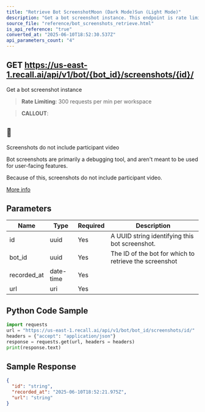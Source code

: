 ```yaml
---
title: "Retrieve Bot ScreenshotMoon (Dark Mode)Sun (Light Mode)"
description: "Get a bot screenshot instance. This endpoint is rate limited to: 300 requests per min per workspace"
source_file: "reference/bot_screenshots_retrieve.html"
is_api_reference: "true"
converted_at: "2025-06-10T18:52:30.537Z"
api_parameters_count: "4"
---
```

## GET https://us-east-1.recall.ai/api/v1/bot/{bot_id}/screenshots/{id}/

Get a bot screenshot instance

> **Rate Limiting**: 300 requests per min per workspace

> **CALLOUT**:

## 📘

Screenshots do not include participant video

Bot screenshots are primarily a debugging tool, and aren't meant to be used for user-facing features.

Because of this, screenshots do not include participant video.

[More info](https://recallai.readme.io/docs/debugging-bots#bot-screenshots)
## Parameters

| Name | Type | Required | Description |
| --- | --- | --- | --- |
| id | uuid | Yes | A UUID string identifying this bot screenshot. |
| bot_id | uuid | Yes | The ID of the bot for which to retrieve the screenshot |
| recorded_at | date-time | Yes |  |
| url | uri | Yes |  |

## Python Code Sample

```python
import requests
url = "https://us-east-1.recall.ai/api/v1/bot/bot_id/screenshots/id/"
headers = {"accept": "application/json"}
response = requests.get(url, headers = headers)
print(response.text)
```

## Sample Response

```json
{
  "id": "string",
  "recorded_at": "2025-06-10T18:52:21.975Z",
  "url": "string"
}
```
